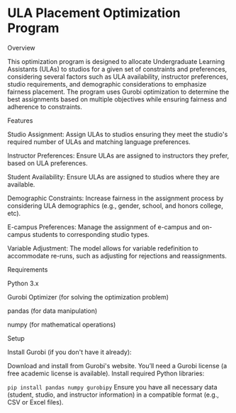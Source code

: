 # ULA Placement Optimization Program

Overview

This optimization program is designed to allocate Undergraduate Learning Assistants (ULAs) to studios for a given set of constraints and preferences, considering several factors such as ULA availability, instructor preferences, 
studio requirements, and demographic considerations to emphasize fairness placement. The program uses Gurobi optimization to determine the best assignments based on multiple objectives while ensuring fairness and adherence to constraints.

Features

Studio Assignment: Assign ULAs to studios ensuring they meet the studio's required number of ULAs and matching language preferences.

Instructor Preferences: Ensure ULAs are assigned to instructors they prefer, based on ULA preferences.

Student Availability: Ensure ULAs are assigned to studios where they are available.

Demographic Constraints: Increase fairness in the assignment process by considering ULA demographics (e.g., gender, school, and honors college, etc).

E-campus Preferences: Manage the assignment of e-campus and on-campus students to corresponding studio types.

Variable Adjustment: The model allows for variable redefinition to accommodate re-runs, such as adjusting for rejections and reassignments.

Requirements

Python 3.x

Gurobi Optimizer (for solving the optimization problem)

pandas (for data manipulation)

numpy (for mathematical operations)

Setup

Install Gurobi (if you don't have it already):

Download and install from Gurobi's website.
You’ll need a Gurobi license (a free academic license is available).
Install required Python libraries:


`pip install pandas numpy gurobipy`
Ensure you have all necessary data (student, studio, and instructor information) in a compatible format (e.g., CSV or Excel files).


